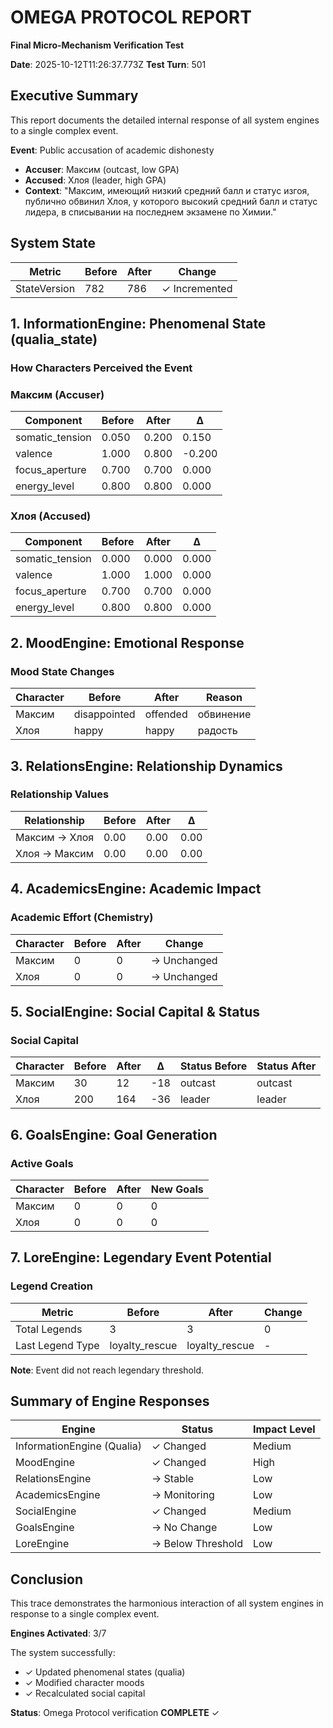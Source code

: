 # OMEGA PROTOCOL REPORT

**Final Micro-Mechanism Verification Test**

**Date**: 2025-10-12T11:26:37.773Z
**Test Turn**: 501

## Executive Summary

This report documents the detailed internal response of all system engines to a single complex event.

**Event**: Public accusation of academic dishonesty
- **Accuser**: Максим (outcast, low GPA)
- **Accused**: Хлоя (leader, high GPA)
- **Context**: "Максим, имеющий низкий средний балл и статус изгоя, публично обвинил Хлоя, у которого высокий средний балл и статус лидера, в списывании на последнем экзамене по Химии."

## System State

| Metric | Before | After | Change |
|--------|--------|-------|--------|
| StateVersion | 782 | 786 | ✓ Incremented |

## 1. InformationEngine: Phenomenal State (qualia_state)

### How Characters Perceived the Event

### Максим (Accuser)

| Component | Before | After | Δ |
|-----------|--------|-------|---|
| somatic_tension | 0.050 | 0.200 | 0.150 |
| valence | 1.000 | 0.800 | -0.200 |
| focus_aperture | 0.700 | 0.700 | 0.000 |
| energy_level | 0.800 | 0.800 | 0.000 |

### Хлоя (Accused)

| Component | Before | After | Δ |
|-----------|--------|-------|---|
| somatic_tension | 0.000 | 0.000 | 0.000 |
| valence | 1.000 | 1.000 | 0.000 |
| focus_aperture | 0.700 | 0.700 | 0.000 |
| energy_level | 0.800 | 0.800 | 0.000 |

## 2. MoodEngine: Emotional Response

### Mood State Changes

| Character | Before | After | Reason |
|-----------|--------|-------|--------|
| Максим | disappointed | offended | обвинение |
| Хлоя | happy | happy | радость |

## 3. RelationsEngine: Relationship Dynamics

### Relationship Values

| Relationship | Before | After | Δ |
|--------------|--------|-------|---|
| Максим → Хлоя | 0.00 | 0.00 | 0.00 |
| Хлоя → Максим | 0.00 | 0.00 | 0.00 |

## 4. AcademicsEngine: Academic Impact

### Academic Effort (Chemistry)

| Character | Before | After | Change |
|-----------|--------|-------|--------|
| Максим | 0 | 0 | → Unchanged |
| Хлоя | 0 | 0 | → Unchanged |

## 5. SocialEngine: Social Capital & Status

### Social Capital

| Character | Before | After | Δ | Status Before | Status After |
|-----------|--------|-------|---|---------------|--------------|
| Максим | 30 | 12 | -18 | outcast | outcast |
| Хлоя | 200 | 164 | -36 | leader | leader |

## 6. GoalsEngine: Goal Generation

### Active Goals

| Character | Before | After | New Goals |
|-----------|--------|-------|-----------|
| Максим | 0 | 0 | 0 |
| Хлоя | 0 | 0 | 0 |

## 7. LoreEngine: Legendary Event Potential

### Legend Creation

| Metric | Before | After | Change |
|--------|--------|-------|--------|
| Total Legends | 3 | 3 | 0 |
| Last Legend Type | loyalty_rescue | loyalty_rescue | - |

**Note**: Event did not reach legendary threshold.

## Summary of Engine Responses

| Engine | Status | Impact Level |
|--------|--------|--------------|
| InformationEngine (Qualia) | ✓ Changed | Medium |
| MoodEngine | ✓ Changed | High |
| RelationsEngine | → Stable | Low |
| AcademicsEngine | → Monitoring | Low |
| SocialEngine | ✓ Changed | Medium |
| GoalsEngine | → No Change | Low |
| LoreEngine | → Below Threshold | Low |

## Conclusion

This trace demonstrates the harmonious interaction of all system engines in response to a single complex event.

**Engines Activated**: 3/7

The system successfully:
- ✓ Updated phenomenal states (qualia)
- ✓ Modified character moods
- ✓ Recalculated social capital

**Status**: Omega Protocol verification **COMPLETE** ✓
